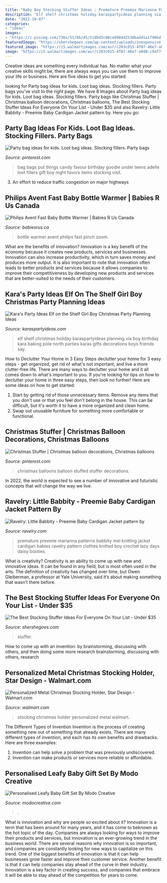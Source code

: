```yaml
---
title: "Baby Boy Stocking Stuffer Ideas : Premature Preemie Marianna Patterns Babbity Mel Knitting Jacket Cardigan Babies Ravelry Pattern Clothes Knitted Boy Crochet Lazy Days Daisy Booties"
description: "Elf shelf christmas holiday karaspartyideas planning via boy birthday kara baking pole north parties karas gifts decorations boys friends say"
date: "2022-10-07"
categories:
- "ideas"
images:
- "https://i.pinimg.com/736x/51/8b/d5/518bd5c00ce8984d2538badd1a1f96bd.jpg"
featuredImage: "https://shershegoes.com/wp-content/uploads/inexpensive-stocking-stuffers-for-men.jpg"
featured_image: "https://i5.walmartimages.com/asr/c203c015-4f07-46e7-a040-c9af7fefc506_1.1c192b4d20c9b19880628e940c80966b.jpeg"
image: "https://i5.walmartimages.com/asr/c203c015-4f07-46e7-a040-c9af7fefc506_1.1c192b4d20c9b19880628e940c80966b.jpeg"
---
```



Creative ideas are something every individual has. No matter what your creative skills might be, there are always ways you can use them to improve your life or business. Here are five ideas to get you started: 

	

		
looking for Party bag ideas for kids. Loot bag ideas. Stocking fillers. Party bags you've visit to the right page. We have 8 Images about Party bag ideas for kids. Loot bag ideas. Stocking fillers. Party bags like Christmas Stuffer | Christmas balloon decorations, Christmas balloons, The Best Stocking Stuffer Ideas For Everyone On Your List - Under $35 and also Ravelry: Little Babbity - Preemie Baby Cardigan Jacket pattern by. Here you go:
		
    
## Party Bag Ideas For Kids. Loot Bag Ideas. Stocking Fillers. Party Bags

<img loading=lazy src="https://i.pinimg.com/736x/51/8b/d5/518bd5c00ce8984d2538badd1a1f96bd.jpg" onerror="this.onerror=null;this.src='https://tse3.mm.bing.net/th?id=OIP.0-AW6KVaEmeEvIL5KZ-0lwHaLF&amp;pid=15.1';" alt="Party bag ideas for kids. Loot bag ideas. Stocking fillers. Party bags">

_Source: pinterest.com_

>bag bags put things candy favour birthday goodie under teens adelle loot fillers gift boy night favors items stocking visit. 

	

3. An effort to reduce traffic congestion on major highways 

    
## Philips Avent Fast Baby Bottle Warmer | Babies R Us Canada

<img loading=lazy src="https://www.babiesrus.ca/dw/image/v2/BDFX_PRD/on/demandware.static/-/Sites-toys-master-catalog/default/dw9c8b817c/images/B45DF8A8_7.jpg?sw=767&amp;sh=767&amp;sm=fit" onerror="this.onerror=null;this.src='https://tse2.mm.bing.net/th?id=OIP.dvotw1D79x4pU-S7U0PIyAHaE7&amp;pid=15.1';" alt="Philips Avent Fast Baby Bottle Warmer | Babies R Us Canada">

_Source: babiesrus.ca_

>bottle warmer avent philips fast pinch zoom. 

	

What are the benefits of innovation?
Innovation is a key benefit of the economy because it creates new products, services and businesses. Innovation can also increase productivity, which in turn saves money and produces more output. It is also important to note that innovation often leads to better products and services because it allows companies to improve their competitiveness by developing new products and services that are better-suited to the needs of their customers.

    
## Kara&#039;s Party Ideas Elf On The Shelf Girl Boy Christmas Party Planning Ideas

<img loading=lazy src="https://karaspartyideas.com/wp-content/uploads/2012/12/Elf-on-a-Shelf-holiday-Christmas-party-planning-via-Karas-Party-Ideas-www.KarasPartyIdeas.com_.png" onerror="this.onerror=null;this.src='https://tse4.mm.bing.net/th?id=OIP.7ms_Qal259LtZdZU0CR-XwHaIv&amp;pid=15.1';" alt="Kara&#039;s Party Ideas Elf on the Shelf Girl Boy Christmas Party Planning Ideas">

_Source: karaspartyideas.com_

>elf shelf christmas holiday karaspartyideas planning via boy birthday kara baking pole north parties karas gifts decorations boys friends say. 

	

How to Declutter Your Home in 3 Easy Steps
declutter your home for 3 easy steps - get organized, get rid of what's not important, and live a more clutter-free life.
There are many ways to declutter your home and it all comes down to what's important to you. If you're looking for tips on how to declutter your home in three easy steps, then look no further! Here are some ideas on how to get started: 

1. Start by getting rid of those unnecessary items. Remove any items that you don't use or that you feel don't belong in the house. This can be difficult, but it's worth it to have a more organized and clean home. 
2. Swap out unusable furniture for something more comfortable or functional.

    
## Christmas Stuffer | Christmas Balloon Decorations, Christmas Balloons

<img loading=lazy src="https://i.pinimg.com/originals/77/c3/a4/77c3a4a638d421d8ca31779176823e12.jpg" onerror="this.onerror=null;this.src='https://tse4.mm.bing.net/th?id=OIP.cvOtlRAbmQ0k4UQ2McoyGwHaJ4&amp;pid=15.1';" alt="Christmas Stuffer | Christmas balloon decorations, Christmas balloons">

_Source: pinterest.com_

>christmas balloons balloon stuffed stuffer decorations. 

	

In 2022, the world is expected to see a number of innovative and futuristic concepts that will change the way we live.

    
## Ravelry: Little Babbity - Preemie Baby Cardigan Jacket Pattern By

<img loading=lazy src="https://images4-e.ravelrycache.com/uploads/marianna-mel/315624586/DSCN4124_-_Copy_small2.JPG" onerror="this.onerror=null;this.src='https://tse4.mm.bing.net/th?id=OIP.wmBzs2UPAHIzDRzc4I-UGAAAAA&amp;pid=15.1';" alt="Ravelry: Little Babbity - Preemie Baby Cardigan Jacket pattern by">

_Source: ravelry.com_

>premature preemie marianna patterns babbity mel knitting jacket cardigan babies ravelry pattern clothes knitted boy crochet lazy days daisy booties. 

	

What is creativity?
Creativity is an ability to come up with new and innovative ideas. It can be found in any field, but is most often used in the arts. The definition of creativity has changed over time, but Owen Gleiberman, a professor at Yale University, said it’s about making something that wasn’t there before.

    
## The Best Stocking Stuffer Ideas For Everyone On Your List - Under $35

<img loading=lazy src="https://shershegoes.com/wp-content/uploads/inexpensive-stocking-stuffers-for-men.jpg" onerror="this.onerror=null;this.src='https://tse3.mm.bing.net/th?id=OIP.aIvOGsQR6lK0_3RkY7xmeQHaLH&amp;pid=15.1';" alt="The Best Stocking Stuffer Ideas For Everyone On Your List - Under $35">

_Source: shershegoes.com_

>stuffer. 

	

How to come up with an invention: by brainstorming, discussing with others, and then doing some more research
brainstorming, discussing with others, research

    
## Personalized Metal Christmas Stocking Holder, Star Design - Walmart.com

<img loading=lazy src="https://i5.walmartimages.com/asr/c203c015-4f07-46e7-a040-c9af7fefc506_1.1c192b4d20c9b19880628e940c80966b.jpeg" onerror="this.onerror=null;this.src='https://tse4.mm.bing.net/th?id=OIP.UWazj-HqLAvyRacpd2WokAHaHa&amp;pid=15.1';" alt="Personalized Metal Christmas Stocking Holder, Star Design - Walmart.com">

_Source: walmart.com_

>stocking christmas holder personalized metal walmart. 

	

The Different Types of Invention
Invention is the process of creating something new out of something that already exists. There are many different types of invention, and each has its own benefits and drawbacks. Here are three examples: 
1. Invention can help solve a problem that was previously undiscovered. 
2. Invention can make products or services more reliable or affordable. 

    
## Personalised Leafy Baby Gift Set By Modo Creative

<img loading=lazy src="https://cdn.shopify.com/s/files/1/1606/5455/products/original_e5d58fe9-0d83-45ae-9180-191f02a3f4a5.jpg?v=1580140013" onerror="this.onerror=null;this.src='https://tse1.mm.bing.net/th?id=OIP.ev3jKsjrfb5SQYsbKQS1lgHaHZ&amp;pid=15.1';" alt="Personalised Leafy Baby Gift Set By Modo Creative">

_Source: modocreative.com_

>. 

	

What is innovation and why are people so excited about it?
Innovation is a term that has been around for many years, and it has come to beknown as the hot topic of the day. Companies are always looking for ways to improve their products and services, but innovation is an ever-growing trend in the business world. There are several reasons why innovation is so important, and companies are constantly looking for new ways to capitalize on this trend. One of the biggest benefits of innovation is that it can help businesses grow faster and improve their customer service. Another benefit is that it can help companies stay ahead of the curve in their industry. Innovation is a key factor in creating success, and companies that embrace it will be able to stay ahead of the competition for years to come.


